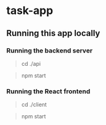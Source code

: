 # task-app

## Running this app locally

### Running the backend server
> cd ./api

> npm start

### Running the React frontend
> cd ./client

> npm start
